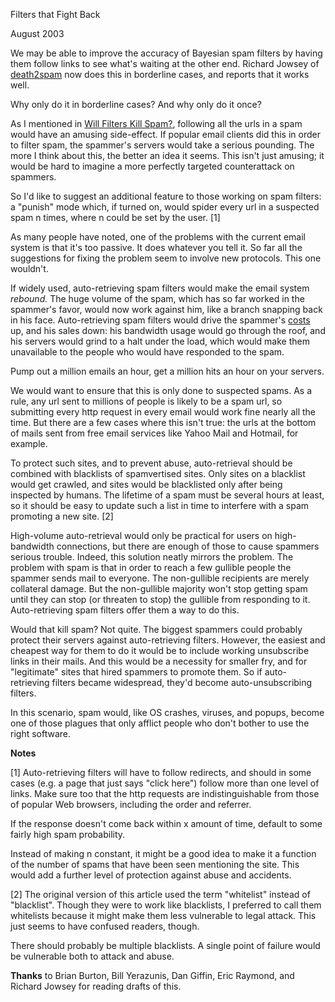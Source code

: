 Filters that Fight Back

August 2003  
  

We may be able to improve the accuracy of Bayesian spam filters
by having them follow links to see what's
waiting at the other end. Richard Jowsey of
[death2spam](http://death2spam.com) now does
this in borderline cases, and reports that it works well.  
  
Why only do it in borderline cases? And why only do it once?  
  
As I mentioned in [Will Filters Kill Spam?](wfks.html),
following all the urls in
a spam would have an amusing side-effect. If popular email clients
did this in order to filter spam, the spammer's servers
would take a serious pounding. The more I think about this,
the better an idea it seems. This isn't just amusing; it
would be hard to imagine a more perfectly targeted counterattack
on spammers.  
  
So I'd like to suggest an additional feature to those
working on spam filters: a "punish" mode which,
if turned on, would spider every url
in a suspected spam n times, where n could be set by the user. [1]  
  
As many people have noted, one of the problems with the
current email system is that it's too passive. It does
whatever you tell it. So far all the suggestions for fixing
the problem seem to involve new protocols. This one 
wouldn't.  
  
If widely used, auto-retrieving spam filters would make
the email system *rebound.* The huge volume of the
spam, which has so far worked in the spammer's favor,
would now work against him, like a branch snapping back in 
his face. Auto-retrieving spam filters would drive the
spammer's 
[costs](http://www.bork.ca/pics/?path=incoming&img=bill.jpg) up, 
and his sales down: his bandwidth usage
would go through the roof, and his servers would grind to a
halt under the load, which would make them unavailable
to the people who would have responded to the spam.  
  
Pump out a million emails an hour, get a
million hits an hour on your servers.  
  

We would want to ensure that this is only done to
suspected spams. As a rule, any url sent to millions of
people is likely to be a spam url, so submitting every http
request in every email would work fine nearly all the time.
But there are a few cases where this isn't true: the urls
at the bottom of mails sent from free email services like
Yahoo Mail and Hotmail, for example.  
  
To protect such sites, and to prevent abuse, auto-retrieval
should be combined with blacklists of spamvertised sites.
Only sites on a blacklist would get crawled, and
sites would be blacklisted
only after being inspected by humans. The lifetime of a spam
must be several hours at least, so
it should be easy to update such a list in time to
interfere with a spam promoting a new site. [2]  
  
High-volume auto-retrieval would only be practical for users
on high-bandwidth
connections, but there are enough of those to cause spammers
serious trouble. Indeed, this solution neatly
mirrors the problem. The problem with spam is that in
order to reach a few gullible people the spammer sends 
mail to everyone. The non-gullible recipients
are merely collateral damage. But the non-gullible majority
won't stop getting spam until they can stop (or threaten to
stop) the gullible
from responding to it. Auto-retrieving spam filters offer
them a way to do this.  
  
Would that kill spam? Not quite. The biggest spammers
could probably protect their servers against auto-retrieving 
filters. However, the easiest and cheapest way for them
to do it would be to include working unsubscribe links in 
their mails. And this would be a necessity for smaller fry,
and for "legitimate" sites that hired spammers to promote
them. So if auto-retrieving filters became widespread,
they'd become auto-unsubscribing filters.  
  
In this scenario, spam would, like OS crashes, viruses, and
popups, become one of those plagues that only afflict people
who don't bother to use the right software.  
  
  
  

**Notes**  
  
[1] Auto-retrieving filters will have to follow redirects,
and should in some cases (e.g. a page that just says
"click here") follow more than one level of links.
Make sure too that
the http requests are indistinguishable from those of
popular Web browsers, including the order and referrer.  
  
If the response
doesn't come back within x amount of time, default to
some fairly high spam probability.  
  
Instead of making n constant, it might be a good idea to
make it a function of the number of spams that have been
seen mentioning the site. This would add a further level of
protection against abuse and accidents.  
  
[2] The original version of this article used the term
"whitelist" instead of "blacklist". Though they were
to work like blacklists, I preferred to call them whitelists
because it might make them less vulnerable to legal attack.
This just seems to have confused readers, though.  
  
There should probably be multiple blacklists. A single point
of failure would be vulnerable both to attack and abuse.  
  
  
  

**Thanks** to Brian Burton, Bill Yerazunis, Dan Giffin,
Eric Raymond, and Richard Jowsey for reading drafts of this.  
  
